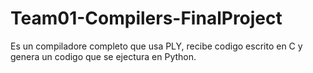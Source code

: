 # Team01-Compilers-FinalProject
 Es un compiladore completo que usa PLY, recibe codigo escrito en C y genera un codigo que se ejectura en Python.
